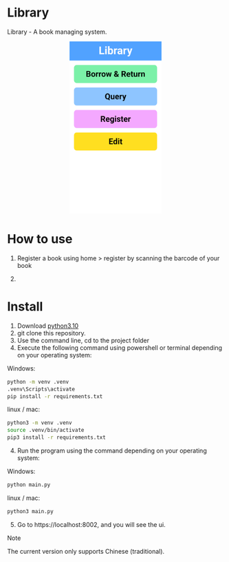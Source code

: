 # Library
Library - A book managing system.

<div align="center">
<img alt="page" src="https://raw.githubusercontent.com/KnowScratcher/Library/refs/heads/main/jounal_img/home.png" height="400px">
</div>

# How to use
1. Register a book using home > register by scanning the barcode of your book
   
2. 

# Install

1. Download [python3.10](https://www.python.org/downloads/)
2. git clone this repository.
3. Use the command line, cd to the project folder
4. Execute the following command using powershell or terminal depending on your operating system:
   
Windows:
```sh
python -m venv .venv
.venv\Scripts\activate
pip install -r requirements.txt
```

linux / mac:
```sh
python3 -m venv .venv
source .venv/bin/activate
pip3 install -r requirements.txt
```

4. Run the program using the command depending on your operating system:

Windows:
```sh
python main.py
```

linux / mac:
```sh
python3 main.py
```

5. Go to https://localhost:8002, and you will see the ui.
> [!NOTE]
> The current version only supports Chinese (traditional).